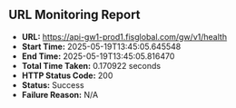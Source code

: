 ## URL Monitoring Report

- **URL:** https://api-gw1-prod1.fisglobal.com/gw/v1/health
- **Start Time:** 2025-05-19T13:45:05.645548
- **End Time:** 2025-05-19T13:45:05.816470
- **Total Time Taken:** 0.170922 seconds
- **HTTP Status Code:** 200
- **Status:** Success
- **Failure Reason:** N/A
